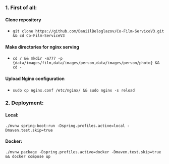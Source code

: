 ### 1. First of all:
#### Clone repository
* ```git clone https://github.com/DaniilBeloglazov/Co-Film-ServiceV3.git && cd Co-Film-ServiceV3```
#### Make directories for nginx serving
* ```cd / && mkdir -m777 -p {data/images/film,data/images/person,data/images/person/photo} && cd -```
#### Upload Nginx configuration
* ```sudo cp nginx.conf /etc/nginx/ && sudo nginx -s reload```
### 2. Deployment:
#### Local:
```
./mvnw spring-boot:run -Dspring.profiles.active=local -Dmaven.test.skip=true
```
#### Docker:
```
./mvnw package -Dspring.profiles.active=docker -Dmaven.test.skip=true && docker compose up
```

[//]: # (./mvnw package -Dspring.profiles.active=docker -Dmaven.test.skip)

[//]: # (java -jar application.jar --spring.profiles.active=local)

[//]: # ()
[//]: # (Nginx in docker example: http://localhost:5031/film/36c12a88-8080-472f-bb5f-e52d7a6702e7.jpeg)
